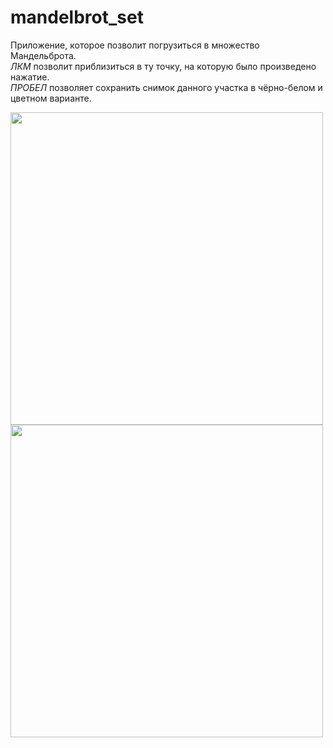 # mandelbrot_set
Приложение, которое позволит погрузиться в множество Мандельброта.  
_ЛКМ_ позволит приблизиться в ту точку, на которую было произведено нажатие.  
_ПРОБЕЛ_ позволяет сохранить снимок данного участка в чёрно-белом и цветном варианте.    
  
<img src="https://github.com/MR-Geri/mandelbrot_set/blob/master/09_43_27_temp_color.png" width="500">
<img src="https://github.com/MR-Geri/mandelbrot_set/blob/master/09_39_06_temp_color.png" width="500">
